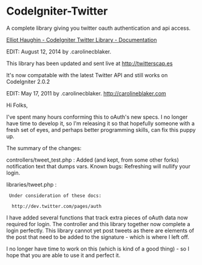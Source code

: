 CodeIgniter-Twitter
=============

A complete library giving you twitter oauth authentication and api access.

[Elliot Haughin - CodeIgniter Twitter Library - Documentation](http://www.haughin.com/code/twitter/)

EDIT: August 12, 2014 by .carolinecblaker.

This library has been updated and sent live at http://twitterscap.es

It's now compatable with the latest Twitter API and still works on CodeIgniter 2.0.2

EDIT: May 17, 2011 by .carolinecblaker. http://carolineblaker.com

Hi Folks,

I've spent many hours conforming this to oAuth's new specs. I no longer have time to develop it, so I'm releasing it so that hopefully someone with a fresh set of eyes, and perhaps better programming skills, can fix this puppy up.

The summary of the changes:

controllers/tweet_test.php : Added (and kept, from some other forks) notification text that dumps vars. Known bugs: Refreshing will nullify your login.

libraries/tweet.php : 

     Under consideration of these docs:

      http://dev.twitter.com/pages/auth

I have added several functions that track extra pieces of oAuth data now required for login. The controller and this library together now complete a login perfectly. This library cannot yet post tweets as there are elements of the post that need to be added to the signature - which is where I left off.

I no longer have time to work on this (which is kind of a good thing) - so I hope that you are able to use it and perfect it.

